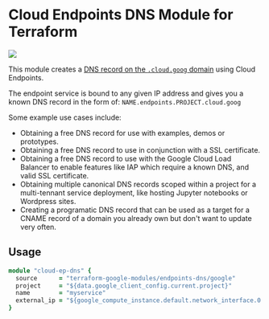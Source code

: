 # Cloud Endpoints DNS Module for Terraform

<a href="https://concourse-tf.gcp.solutions/teams/main/pipelines/tf-ep-dns-regression" target="_blank">
<img src="https://concourse-tf.gcp.solutions/api/v1/teams/main/pipelines/tf-ep-dns-regression/badge" /></a>

This module creates a [DNS record on the `.cloud.goog` domain](https://cloud.google.com/endpoints/docs/openapi/openapi-dns-configure) using Cloud Endpoints.

The endpoint service is bound to any given IP address and gives you a known DNS record in the form of: `NAME.endpoints.PROJECT.cloud.goog`

Some example use cases include:
- Obtaining a free DNS record for use with examples, demos or prototypes.
- Obtaining a free DNS record to use in conjunction with a SSL certificate.
- Obtaining a free DNS record to use with the Google Cloud Load Balancer to enable features like IAP which require a known DNS, and valid SSL certificate.
- Obtaining multiple canonical DNS records scoped within a project for a multi-tennant service deployment, like hosting Jupyter notebooks or Wordpress sites.
- Creating a programatic DNS record that can be used as a target for a CNAME record of a domain you already own but don't want to update very often.

## Usage

```ruby
module "cloud-ep-dns" {
  source      = "terraform-google-modules/endpoints-dns/google"
  project     = "${data.google_client_config.current.project}"
  name        = "myservice"
  external_ip = "${google_compute_instance.default.network_interface.0.access_config.0.assigned_nat_ip}"
}
